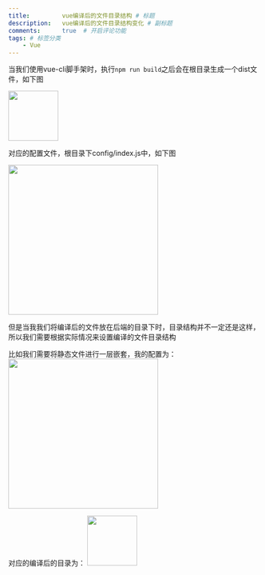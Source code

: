 ```yaml
---
title:         vue编译后的文件目录结构 # 标题
description:   vue编译后的文件目录结构变化 # 副标题
comments:      true  # 开启评论功能
tags: # 标签分类
    - Vue
---
```



当我们使用vue-cli脚手架时，执行`npm run build`之后会在根目录生成一个dist文件，如下图

<img src="../images/vue/vue_build1.png" width="100px">

对应的配置文件，根目录下config/index.js中，如下图

<img src="../images/vue/vue_build3.png" width="300px">

但是当我我们将编译后的文件放在后端的目录下时，目录结构并不一定还是这样，所以我们需要根据实际情况来设置编译的文件目录结构

比如我们需要将静态文件进行一层嵌套，我的配置为：
<img src="../images/vue/vue_build4.png" width="300px">

对应的编译后的目录为：
<img src="../images/vue/vue_build2.png" width="100px">
